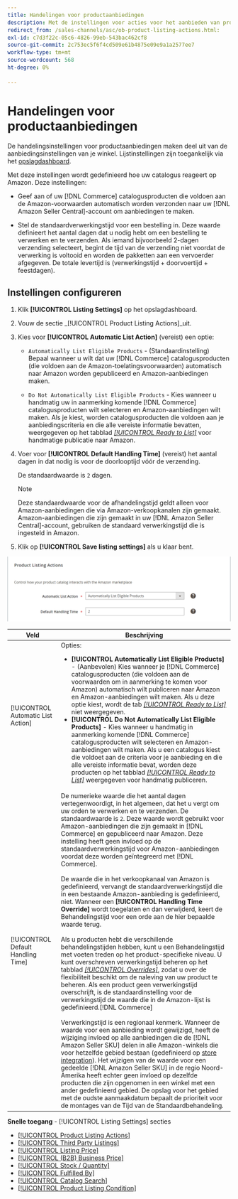 ```yaml
---
title: Handelingen voor productaanbiedingen
description: Met de instellingen voor acties voor het aanbieden van producten kunt u bepalen hoe de handelscatalogus reageert op Amazon.
redirect_from: /sales-channels/asc/ob-product-listing-actions.html: 
exl-id: c7d3f22c-05c6-4826-99eb-543bac462cf8
source-git-commit: 2c753ec5f6f4cd509e61b4875e09e9a1a2577ee7
workflow-type: tm+mt
source-wordcount: 568
ht-degree: 0%

---
```


# Handelingen voor productaanbiedingen

De handelingsinstellingen voor productaanbiedingen maken deel uit van de aanbiedingsinstellingen van je winkel. Lijstinstellingen zijn toegankelijk via het [opslagdashboard](./amazon-store-dashboard.md).

Met deze instellingen wordt gedefinieerd hoe uw catalogus reageert op Amazon. Deze instellingen:

- Geef aan of uw [!DNL Commerce] catalogusproducten die voldoen aan de Amazon-voorwaarden automatisch worden verzonden naar uw [!DNL Amazon Seller Central]-account om aanbiedingen te maken.

- Stel de standaardverwerkingstijd voor een bestelling in. Deze waarde definieert het aantal dagen dat u nodig hebt om een bestelling te verwerken en te verzenden. Als iemand bijvoorbeeld 2-dagen verzending selecteert, begint de tijd van de verzending niet voordat de verwerking is voltooid en worden de pakketten aan een vervoerder afgegeven. De totale levertijd is (verwerkingstijd + doorvoertijd + feestdagen).

## Instellingen configureren

1. Klik **[!UICONTROL Listing Settings]** op het opslagdashboard.

1. Vouw de sectie _[!UICONTROL Product Listing Actions]_uit.

1. Kies voor **[!UICONTROL Automatic List Action]** (vereist) een optie:

   - `Automatically List Eligible Products` - (Standaardinstelling) Bepaal wanneer u wilt dat uw  [!DNL Commerce] catalogusproducten (die voldoen aan de Amazon-toelatingsvoorwaarden) automatisch naar Amazon worden gepubliceerd en Amazon-aanbiedingen maken.

   - `Do Not Automatically List Eligible Products` - Kies wanneer u handmatig uw in aanmerking komende  [!DNL Commerce] catalogusproducten wilt selecteren en Amazon-aanbiedingen wilt maken. Als je kiest, worden catalogusproducten die voldoen aan je aanbiedingscriteria en die alle vereiste informatie bevatten, weergegeven op het tabblad [_[!UICONTROL Ready to List]_](./ready-to-list.md) voor handmatige publicatie naar Amazon.

1. Voer voor **[!UICONTROL Default Handling Time]** (vereist) het aantal dagen in dat nodig is voor de doorlooptijd vóór de verzending.

   De standaardwaarde is `2` dagen.

   >[!NOTE]
   >
   >Deze standaardwaarde voor de afhandelingstijd geldt alleen voor Amazon-aanbiedingen die via Amazon-verkoopkanalen zijn gemaakt. Amazon-aanbiedingen die zijn gemaakt in uw [!DNL Amazon Seller Central]-account, gebruiken de standaard verwerkingstijd die is ingesteld in Amazon.

1. Klik op **[!UICONTROL Save listing settings]** als u klaar bent.

![Handelingen voor productaanbiedingen](assets/amazon-product-listing-actions.png)

| Veld | Beschrijving |
|--- |--- |
| [!UICONTROL Automatic List Action] | Opties:<ul><li>**[!UICONTROL Automatically List Eligible Products]** - (Aanbevolen) Kies wanneer je  [!DNL Commerce] catalogusproducten (die voldoen aan de voorwaarden om in aanmerking te komen voor Amazon) automatisch wilt publiceren naar Amazon en Amazon-aanbiedingen wilt maken. Als u deze optie kiest, wordt de tab [_[!UICONTROL Ready to List]_](./ready-to-list.md) niet weergegeven. </li><li>**[!UICONTROL Do Not Automatically List Eligible Products]** - Kies wanneer u handmatig in aanmerking komende  [!DNL Commerce] catalogusproducten wilt selecteren en Amazon-aanbiedingen wilt maken. Als u een catalogus kiest die voldoet aan de criteria voor je aanbieding en die alle vereiste informatie bevat, worden deze producten op het tabblad [_[!UICONTROL Ready to List]_](./ready-to-list.md) weergegeven voor handmatig publiceren.</li></ul> |
| [!UICONTROL Default Handling Time] | De numerieke waarde die het aantal dagen vertegenwoordigt, in het algemeen, dat het u vergt om uw orden te verwerken en te verzenden. De standaardwaarde is `2`. Deze waarde wordt gebruikt voor Amazon-aanbiedingen die zijn gemaakt in [!DNL Commerce] en gepubliceerd naar Amazon. Deze instelling heeft geen invloed op de standaardverwerkingstijd voor Amazon-aanbiedingen voordat deze worden geïntegreerd met [!DNL Commerce].<br><br>De waarde die in het verkoopkanaal van Amazon is gedefinieerd, vervangt de standaardverwerkingstijd die in een bestaande Amazon-aanbieding is gedefinieerd, niet. Wanneer een **[!UICONTROL Handling Time Override]** wordt toegelaten en dan verwijderd, keert de Behandelingstijd voor een orde aan de hier bepaalde waarde terug.<br><br>Als u producten hebt die verschillende behandelingstijden hebben, kunt u een Behandelingstijd met voeten treden op het product-specifieke niveau. U kunt overschreven verwerkingstijd beheren op het tabblad [_[!UICONTROL Overrides]_](./overrides.md), zodat u over de flexibiliteit beschikt om de naleving van uw product te beheren. Als een product geen verwerkingstijd overschrijft, is de standaardinstelling voor de verwerkingstijd de waarde die in de Amazon-lijst is gedefinieerd.[!DNL Commerce]<br><br>Verwerkingstijd is een regionaal kenmerk. Wanneer de waarde voor een aanbieding wordt gewijzigd, heeft de wijziging invloed op alle aanbiedingen die de [!DNL Amazon Seller SKU] delen in alle Amazon-winkels die voor hetzelfde gebied bestaan (gedefinieerd op [store integration](./store-integration.md)). Het wijzigen van de waarde voor een gedeelde [!DNL Amazon Seller SKU] in de regio Noord-Amerika heeft echter geen invloed op dezelfde producten die zijn opgenomen in een winkel met een ander gedefinieerd gebied. De opslag voor het gebied met de oudste aanmaakdatum bepaalt de prioriteit voor de montages van de Tijd van de Standaardbehandeling. |

**Snelle toegang**  -  [!UICONTROL Listing Settings] secties

- [[!UICONTROL Product Listing Actions]](./product-listing-actions.md)
- [[!UICONTROL Third Party Listings]](./third-party-listing-settings.md)
- [[!UICONTROL Listing Price]](./listing-price.md)
- [[!UICONTROL (B2B) Business Price]](./business-pricing.md)
- [[!UICONTROL Stock / Quantity]](./stock-quantity.md)
- [[!UICONTROL Fulfilled By]](./fulfilled-by.md)
- [[!UICONTROL Catalog Search]](./catalog-search.md)
- [[!UICONTROL Product Listing Condition]](./product-listing-condition.md)
